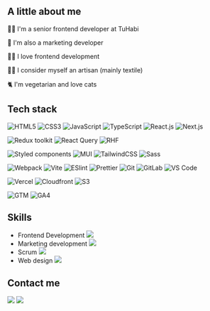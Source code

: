 ## A little about me

👩‍💻 I'm a senior frontend developer at TuHabi

🎯 I'm also a marketing developer

🤷‍♀️ I love frontend development

👩‍🎨 I consider myself an artisan (mainly textile)

🐈 I'm vegetarian and love cats

## Tech stack

![HTML5](https://img.shields.io/badge/-HTML5-%23E44D27?style=plastic&logo=html5&logoColor=ffffff)
![CSS3](https://img.shields.io/badge/-CSS3-%231572B6?style=plastic&logo=css3)
![JavaScript](https://img.shields.io/badge/-JavaScript-%23F7DF1C?style=plastic&logo=javascript&logoColor=000000&labelColor=%23F7DF1C&color=%23FFCE5A)
![TypeScript](https://img.shields.io/badge/-TypeScript-007ACC?style=plastic&logo=typescript&logoColor=white)
![React.js](https://img.shields.io/badge/-React.js-%23282C34?style=plastic&logo=react)
![Next.js](https://img.shields.io/badge/-Next.js-%23000000?style=plastic&logo=nextdotjs)

![Redux toolkit](https://img.shields.io/badge/-Redux_Toolkit-%23000000?style=plastic&logo=redux&color=764BBC)
![React Query](https://img.shields.io/badge/-React_Query-%23000000?style=plastic&logo=reactquery&color=000)
![RHF](https://img.shields.io/badge/-React_Hook_Form-%23000000?style=plastic&logo=reacthookform&color=081228)

![Styled components](https://img.shields.io/badge/-Styled_Components-%23000000?style=plastic&logo=styled-components&color=F368D6&logoColor=fff)
![MUI](https://img.shields.io/badge/-MUI-%23000000?style=plastic&logo=mui&color=000)
![TailwindCSS](https://img.shields.io/badge/-TailwindCSS-%231a202c?style=plastic&logo=tailwind-css)
![Sass](https://img.shields.io/badge/-Sass-%23CC6699?style=plastic&logo=sass&logoColor=ffffff)

![Webpack](https://img.shields.io/badge/-Webpack-%232C3A42?style=plastic&logo=webpack)
![Vite](https://img.shields.io/badge/-Vite-%23646CFF?style=plastic&logo=vite&logoColor=ffffff)
![ESlint](https://img.shields.io/badge/-ESLint-%234B32C3?style=plastic&logo=eslint)
![Prettier](https://img.shields.io/badge/-Prettier-%23F7B93E?style=plastic&logo=prettier&logoColor=ffffff)
![Git](https://img.shields.io/badge/-Git-%23F05032?style=plastic&logo=git&logoColor=%23ffffff)
![GitLab](https://img.shields.io/badge/-GitLab-FCA121?style=plastic&logo=gitlab)
![VS Code](https://img.shields.io/badge/-VSCode-%23007ACC?style=plastic&logo=visual-studio-code)

![Vercel](https://img.shields.io/badge/-Vercel-%23ffffff?style=plastic&logo=vercel&logoColor=000000)
![Cloudfront](https://img.shields.io/badge/-Cloudfront-%23000000?style=plastic&logo=amazonaws&color=FF9900)
![S3](https://img.shields.io/badge/-Amazon_S3-%23000000?style=plastic&logo=amazons3&color=000)

![GTM](https://img.shields.io/badge/-Google_Tag_Manager-%23000000?style=plastic&logo=googletagmanager&color=4285F3)
![GA4](https://img.shields.io/badge/-Google_Analytics_4-%23000000?style=plastic&logo=googleanalytics&color=000)

## Skills
* Frontend Development ![](https://geps.dev/progress/90?dangerColor=9C3587&warningColor=E53F71&successColor=3F1651)
* Marketing development ![](https://geps.dev/progress/70?dangerColor=9C3587&warningColor=E53F71&successColor=3F1651)
* Scrum ![](https://geps.dev/progress/60?dangerColor=9C3587&warningColor=E53F71&successColor=3F1651)
* Web design ![](https://geps.dev/progress/50?dangerColor=9C3587&warningColor=E53F71&successColor=3F1651)


## Contact me
[![](https://img.shields.io/badge/-karenamicone-%23000000?style=social&logo=linkedin)](https://www.linkedin.com/in/karen-amicone/)
[![](https://img.shields.io/website?color=A37891&style=plastic&up_message=karenamicone.com&url=https%3A%2F%2Fkarenamicone.com)](https://www.karenamicone.com)

